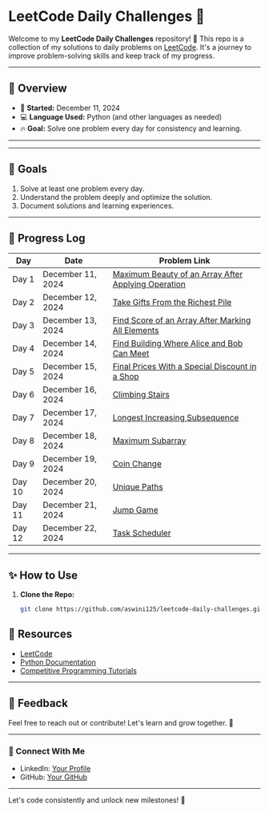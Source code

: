 # LeetCode Daily Challenges 🚀

Welcome to my **LeetCode Daily Challenges** repository! 🎯 This repo is a collection of my solutions to daily problems on [LeetCode](https://leetcode.com/). It's a journey to improve problem-solving skills and keep track of my progress.

---

## 📝 Overview

- 📅 **Started:** December 11, 2024
- 💻 **Language Used:** Python (and other languages as needed)
- 🔥 **Goal:** Solve one problem every day for consistency and learning.

---


---

## 🎯 Goals

1. Solve at least one problem every day.
2. Understand the problem deeply and optimize the solution.
3. Document solutions and learning experiences.

---

## 📌 Progress Log

| Day   | Date           | Problem Link                                                                                   |
|-------|----------------|-----------------------------------------------------------------------------------------------|
| Day 1 | December 11, 2024 | [Maximum Beauty of an Array After Applying Operation](https://leetcode.com/problems/maximum-beauty-of-an-array-after-applying-operation/) |
| Day 2 | December 12, 2024 | [Take Gifts From the Richest Pile](https://leetcode.com/problems/take-gifts-from-the-richest-pile/description/) |
| Day 3 | December 13, 2024 | [Find Score of an Array After Marking All Elements](https://leetcode.com/problems/find-score-of-an-array-after-marking-all-elements/description/) |
| Day 4 | December 14, 2024 | [Find Building Where Alice and Bob Can Meet](https://leetcode.com/problems/find-building-where-alice-and-bob-can-meet/description/) |
| Day 5 | December 15, 2024 | [Final Prices With a Special Discount in a Shop](https://leetcode.com/problems/final-prices-with-a-special-discount-in-a-shop/description/) |
| Day 6 | December 16, 2024 | [Climbing Stairs](https://leetcode.com/problems/climbing-stairs/) |
| Day 7 | December 17, 2024 | [Longest Increasing Subsequence](https://leetcode.com/problems/longest-increasing-subsequence/) |
| Day 8 | December 18, 2024 | [Maximum Subarray](https://leetcode.com/problems/maximum-subarray/) |
| Day 9 | December 19, 2024 | [Coin Change](https://leetcode.com/problems/coin-change/) |
| Day 10 | December 20, 2024 | [Unique Paths](https://leetcode.com/problems/unique-paths/) |
| Day 11 | December 21, 2024 | [Jump Game](https://leetcode.com/problems/jump-game/) |
| Day 12 | December 22, 2024 | [Task Scheduler](https://leetcode.com/problems/task-scheduler/) |



---

## ✨ How to Use

1. **Clone the Repo:**  
   ```bash
   git clone https://github.com/aswini125/leetcode-daily-challenges.git
   ```



## 📖 Resources

- [LeetCode](https://leetcode.com/)
- [Python Documentation](https://docs.python.org/)
- [Competitive Programming Tutorials](https://www.youtube.com/playlist?list=PLBlnK6fEyqRhX6r2uhhlubuF5QextdCSM)

---

## 💬 Feedback

Feel free to reach out or contribute! Let's learn and grow together. 🌱

---

### 🔗 Connect With Me
- LinkedIn: [Your Profile](https://www.linkedin.com/in/aswini-rvm-65b750300/)
- GitHub: [Your GitHub](https://github.com/aswini125)

---

Let's code consistently and unlock new milestones! 🚀
